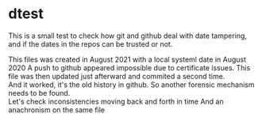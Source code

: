 # dtest

This is a small test to check how git and github deal with date tampering, and if the dates
in the repos can be trusted or not. 

This files was created in August 2021 with a local systeml date in August 2020
A push to github appeared impossible due to certificate issues. 
This file was then updated just afterward and commited a second time.  
And it worked, it's the old history in github.  So another forensic mechanism needs to be found.  
Let's check inconsistencies moving back and forth in time
And an anachronism on the same file 
